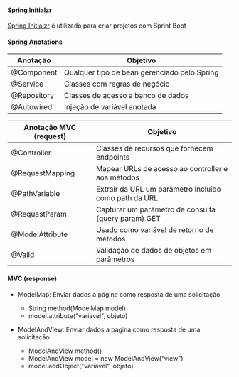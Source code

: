 #### Spring Initialzr 

[Spring Initialzr] é utilizado para criar projetos com Sprint Boot


#### Spring Anotations

| Anotação | Objetivo |
| ----- | ----- |
| @Component | Qualquer tipo de bean gerenciado pelo Spring| 
| @Service | Classes com regras de negócio | 
| @Repository | Classes de acesso a banco de dados | 
| @Autowired | Injeção de variável anotada | 


| Anotação MVC (request) | Objetivo |
| ----- | ----- |
| @Controller | Classes de recursos que fornecem endpoints| 
| @RequestMapping | Mapear URLs de acesso ao controller e aos métodos| 
| @PathVariable | Extrair da URL um parâmetro incluído como path da URL | 
| @RequestParam | Capturar um parâmetro de consulta (query param) GET | 
| @ModelAttribute | Usado como variável de retorno de métodos | 
| @Valid | Validação de dados de objetos em parâmetros | 

#### MVC (response)

- ModelMap: Enviar dados a página como resposta de uma solicitação
  - String method(ModelMap model)
  - model.attribute("variavel", objeto)

- ModelAndView: Enviar dados a página como resposta de uma solicitação
  - ModelAndView method()
  - ModelAndView model = new ModelAndView("view")
  - model.addObject("variavel", objeto)


[Spring Initialzr]: <https://start.spring.io/>


